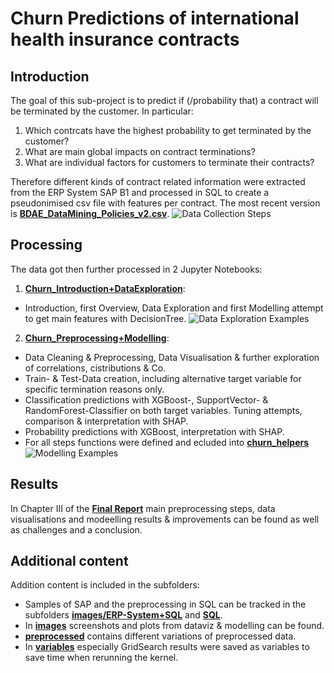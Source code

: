 # Churn Predictions of international health insurance contracts

## Introduction
The goal of this sub-project is to predict if (/probability that) a contract will be terminated by the customer. In particular:
1. Which contrcats have the highest probability to get terminated by the customer?
2. What are main global impacts on contract terminations?
3. What are individual factors for customers to terminate their contracts?

Therefore different kinds of contract related information were extracted from the ERP System SAP B1 and processed in SQL to create a pseudonimised csv file with features per contract. The most recent version is __[BDAE_DataMining_Policies_v2.csv](/ChurnProject/BDAE_DataMining_Policies_v2.csv)__.
![Data Collection Steps](https://github.com/JonathanPablo/DataScientest_Sales-Churn_Project/assets/134729968/bd8a03c6-9d32-47e8-af7d-ceb3ba21588a)

## Processing
The data got then further processed in 2 Jupyter Notebooks:
1. __[Churn_Introduction+DataExploration](/ChurnProject/Churn_Introduction%2BDataExploration.ipynb)__:
  - Introduction, first Overview, Data Exploration and first Modelling attempt to get main features with DecisionTree.
![Data Exploration Examples](https://github.com/JonathanPablo/DataScientest_Sales-Churn_Project/assets/134729968/5b887bcd-3251-4992-bc76-14a53251cb0a)

2. __[Churn_Preprocessing+Modelling](/ChurnProject/Churn_Preprocessing%2BModelling.ipynb)__:
  - Data Cleaning & Preprocessing, Data Visualisation & further exploration of correlations, cistributions & Co.
  - Train- & Test-Data creation, including alternative target variable for specific termination reasons only.
  - Classification predictions with XGBoost-, SupportVector- & RandomForest-Classifier on both target variables. Tuning attempts, comparison & interpretation with SHAP.
  -  Probability predictions with XGBoost, interpretation with SHAP.
  -  For all steps functions were defined and ecluded into __[churn_helpers](/ChurnProject/churn_helpers.py)__
![Modelling Examples](https://github.com/JonathanPablo/DataScientest_Sales-Churn_Project/assets/134729968/3f2b57c6-ce0e-45d4-be61-477e9daac2f1)


## Results
In Chapter III of the __[Final Report](</Sales Forecast and Churn Prediction_Final Report.docx>)__ main preprocessing steps, data visualisations and modeelling results & improvements can be found as well as challenges and a conclusion.

## Additional content
Addition content is included in the subfolders:
- Samples of SAP and the preprocessing in SQL can be tracked in the subfolders __[images/ERP-System+SQL](/ChurnProject/images/ERP-System%2BSQL)__ and __[SQL](/ChurnProject/SQL)__.
- In __[images](/ChurnProject/images)__ screenshots and plots from dataviz & modelling can be found.
- __[preprocessed](/ChurnProject/preprocessed)__ contains different variations of preprocessed data.
- In __[variables](/ChurnProject/variables)__ especially GridSearch results were saved as variables to save time when rerunning the kernel.


